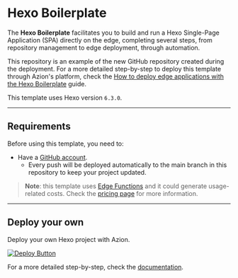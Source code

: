 # Hexo Boilerplate

The **Hexo Boilerplate** facilitates you to build and run a Hexo Single-Page Application (SPA) directly on the edge, completing several steps, from repository management to edge deployment, through automation.

This repository is an example of the new GitHub repository created during the deployment. For a more detailed step-by-step to deploy this template through Azion's platform, check the [How to deploy edge applications with the Hexo Boilerplate](https://www.azion.com/en/documentation/products/guides/hexo-boilerplate/) guide.

This template uses Hexo version `6.3.0`.

---

## Requirements

Before using this template, you need to:

- Have a [GitHub account](https://github.com/signup).
  - Every push will be deployed automatically to the main branch in this repository to keep your project updated.

> **Note**: this template uses [Edge Functions](https://www.azion.com/en/documentation/products/build/edge-application/edge-functions/) and it could generate usage-related costs. Check the [pricing page](https://www.azion.com/en/pricing/) for more information.

---

##  Deploy your own

Deploy your own Hexo project with Azion.

[![Deploy Button](/static/button.png)](https://console.azion.com/create/hexo/hexo-boilerplate "Deploy with Azion")

For a more detailed step-by-step, check the [documentation](https://www.azion.com/en/documentation/products/guides/hexo-boilerplate/).
